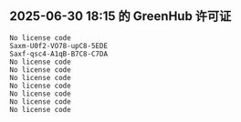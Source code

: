 ## 2025-06-30 18:15 的 GreenHub 许可证
```
No license code
Saxm-U0f2-VO78-upC8-5EDE
Saxf-qsc4-A1qB-B7C8-C7DA
No license code
No license code
No license code
No license code
No license code
No license code
No license code
```

